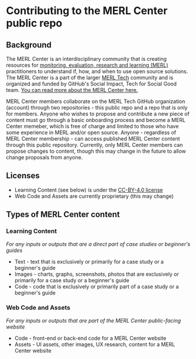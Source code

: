 # Contributing to the MERL Center public repo

## Background
The MERL Center is an interdisciplinary community that is creating resources for [monitoring, evaluation, research and learning (MERL)](https://github.com/MERLTech/MERL-Center-public/blob/main/MERLdefinition.md) practitioners to understand if, how, and when to use open source solutions. The MERL Center is a part of the larger [MERL Tech](https://merltech.org) community and is organized and funded by GitHub's Social Impact, Tech for Social Good team. [You can read more about the MERL Center here.](https://socialimpact.github.com/insights/collaboration-power-merl-center/)

MERL Center members collaborate on the MERL Tech GitHub organization (account) through two repositories - this public repo and a repo that is only for members. Anyone who wishes to propose and contribute a new piece of content must go through a basic onboarding process and become a MERL Center memeber, which is free of charge and limited to those who have some experience in MERL and/or open source. Anyone - regardless of MERL Center membership - can access published MERL Center content through this public repository. Currently, only MERL Center members can propose changes to content, though this may change in the future to allow change proposals from anyone.

## Licenses
- Learning Content (see below) is under the [CC-BY-4.0 license](https://creativecommons.org/licenses/by/4.0/)
- Web Code and Assets are currently proprietary (this may change)

## Types of MERL Center content

### Learning Content

_For any inputs or outputs that are a direct part of case studies or beginner's guides_

- Text - text that is exclusively or primarily for a case study or a beginner's guide
- Images - charts, graphs, screenshots, photos that are exclusively or primarily for a case study or a beginner's guide
- Code - code that is exclusively or primarily part of a case study or a beginner's guide

### Web Code and Assets

_For any inputs or outputs that are part of the MERL Center public-facing website_

- Code - front-end or back-end code for a MERL Center website
- Assets - UI assets, other images, UX research, content for a MERL Center website
